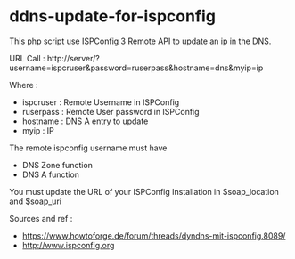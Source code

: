 ddns-update-for-ispconfig
=========================

This php script use ISPConfig 3 Remote API to update an ip in the DNS.

URL Call : http://server/?username=ispcruser&password=ruserpass&hostname=dns&myip=ip

Where :
  - ispcruser : Remote Username in ISPConfig
  - ruserpass : Remote User password in ISPConfig
  - hostname : DNS A entry to update
  - myip : IP
  
The remote ispconfig username must have 
  - DNS Zone function
  - DNS A function

You must update the URL of your ISPConfig Installation in $soap_location and $soap_uri

Sources and ref :
- https://www.howtoforge.de/forum/threads/dyndns-mit-ispconfig.8089/
- http://www.ispconfig.org


